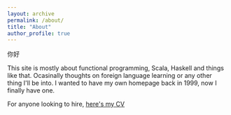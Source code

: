 ```yaml
---
layout: archive
permalink: /about/
title: "About"
author_profile: true
---
```


你好

This site is mostly about functional programming, Scala, Haskell and things like that. Ocasinally thoughts on foreign language learning or any other thing I'll be into. I wanted to have my own homepage back in 1999, now I finally have one.

For anyone looking to hire, [here's my CV](https://vvviiimmm.github.io/cv/)
